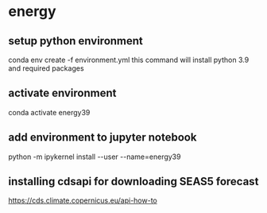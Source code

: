 # energy

## setup python environment
conda env create -f environment.yml
this command will install python 3.9 and required packages

## activate environment
conda activate energy39

## add environment to jupyter notebook
python -m ipykernel install --user --name=energy39

## installing cdsapi for downloading SEAS5 forecast
https://cds.climate.copernicus.eu/api-how-to
